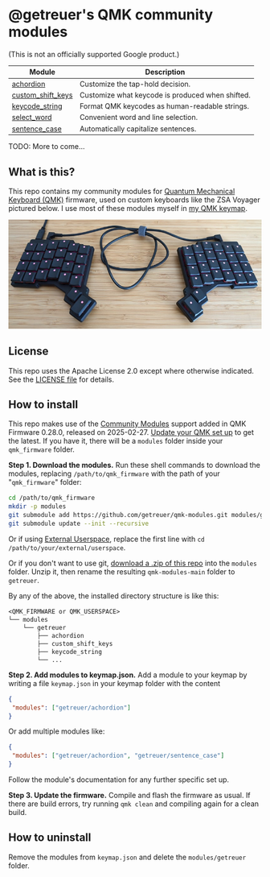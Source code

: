 # @getreuer's QMK community modules

(This is not an officially supported Google product.)

| Module                                    | Description                                           |
|-------------------------------------------|-------------------------------------------------------|
| [achordion](./achordion/)                 | Customize the tap-hold decision.                      |
| [custom_shift_keys](./custom_shift_keys/) | Customize what keycode is produced when shifted.      |
| [keycode_string](./keycode_string/)       | Format QMK keycodes as human-readable strings.        |
| [select_word](./select_word/)             | Convenient word and line selection.                   |
| [sentence_case](./sentence_case/)         | Automatically capitalize sentences.                   |

TODO: More to come...


## What is this?

This repo contains my community modules for [Quantum Mechanical Keyboard
(QMK)](https://docs.qmk.fm) firmware, used on custom keyboards like the ZSA
Voyager pictured below. I use most of these modules myself in [my QMK
keymap](https://github.com/getreuer/qmk-keymap).

![ZSA Voyager](doc/voyager.jpg)


## License

This repo uses the Apache License 2.0 except where otherwise indicated. See the
[LICENSE file](LICENSE.txt) for details.


## How to install

This repo makes use of the [Community
Modules](https://docs.qmk.fm/features/community_modules) support added in QMK
Firmware 0.28.0, released on 2025-02-27. [Update your QMK set
up](https://docs.qmk.fm/newbs_git_using_your_master_branch#updating-your-master-branch)
to get the latest. If you have it, there will be a `modules` folder inside your
`qmk_firmware` folder.

**Step 1. Download the modules.** Run these shell commands to download the
modules, replacing `/path/to/qmk_firmware` with the path of your
"`qmk_firmware`" folder:

```sh
cd /path/to/qmk_firmware
mkdir -p modules
git submodule add https://github.com/getreuer/qmk-modules.git modules/getreuer
git submodule update --init --recursive
```

Or if using [External
Userspace](https://docs.qmk.fm/newbs_external_userspace), replace the first
line with `cd /path/to/your/external/userspace`.

Or if you don't want to use git, [download a .zip of this
repo](https://github.com/getreuer/qmk-modules/archive/refs/heads/main.zip) into
the `modules` folder. Unzip it, then rename the resulting `qmk-modules-main`
folder to `getreuer`.

By any of the above, the installed directory structure is like this:

    <QMK_FIRMWARE or QMK_USERSPACE>
    └── modules
        └── getreuer
            ├── achordion
            ├── custom_shift_keys
            ├── keycode_string
            └── ...

**Step 2. Add modules to keymap.json.** Add a module to your keymap by writing a
file `keymap.json` in your keymap folder with the content

```json
{
 "modules": ["getreuer/achordion"]
}
```

Or add multiple modules like:

```json
{
 "modules": ["getreuer/achordion", "getreuer/sentence_case"]
}
```

Follow the module's documentation for any further specific set up.

**Step 3. Update the firmware.** Compile and flash the firmware as usual. If
there are build errors, try running `qmk clean` and compiling again for a clean
build.


## How to uninstall

Remove the modules from `keymap.json` and delete the `modules/getreuer` folder.

